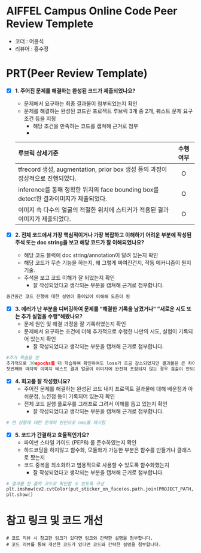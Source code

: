 # AIFFEL Campus Online Code Peer Review Templete
- 코더 : 어윤석
- 리뷰어 : 홍수정


# PRT(Peer Review Template)
- [X]  **1. 주어진 문제를 해결하는 완성된 코드가 제출되었나요?**
    - 문제에서 요구하는 최종 결과물이 첨부되었는지 확인
    - 문제를 해결하는 완성된 코드란 프로젝트 루브릭 3개 중 2개, 
      퀘스트 문제 요구조건 등을 지칭
        - 해당 조건을 만족하는 코드를 캡쳐해 근거로 첨부
        - 
    |루브릭 상세기준|수행 여부|
    |:--|:--:|
    |tfrecord 생성, augmentation, prior box 생성 등의 과정이 정상적으로 진행되었다.|O|
    |inference를 통해 정확한 위치의 face bounding box를 detect한 결과이미지가 제출되었다.|O|
    |이미지 속 다수의 얼굴의 적절한 위치에 스티커가 적용된 결과이미지가 제출되었다.|O|
    
- [X]  **2. 전체 코드에서 가장 핵심적이거나 가장 복잡하고 이해하기 어려운 부분에 작성된 
  주석 또는 doc string을 보고 해당 코드가 잘 이해되었나요?**
    - 해당 코드 블럭에 doc string/annotation이 달려 있는지 확인
    - 해당 코드가 무슨 기능을 하는지, 왜 그렇게 짜여진건지, 작동 메커니즘이 뭔지 기술.
    - 주석을 보고 코드 이해가 잘 되었는지 확인
        - 잘 작성되었다고 생각되는 부분을 캡쳐해 근거로 첨부합니다.
```python
중간중간 코드 진행에 대한 설명이 들어있어 이해해 도움이 됨
```
  
- [X]  **3. 에러가 난 부분을 디버깅하여 문제를 “해결한 기록을 남겼거나” 
  ”새로운 시도 또는 추가 실험을 수행”해봤나요?**
    - 문제 원인 및 해결 과정을 잘 기록하였는지 확인
    - 문제에서 요구하는 조건에 더해 추가적으로 수행한 나만의 시도, 
      실험이 기록되어 있는지 확인
        - 잘 작성되었다고 생각되는 부분을 캡쳐해 근거로 첨부합니다.
```python
#추가 학습을 진
추가적으로 30epochs를 더 학습하여 확인하여도 loss가 조금 감소되었지만 결과물은 큰 차이가 없었다.
첫번째와 마지막 이미지 테스트 결과 얼굴이 이미지에 완전히 포함되지 않는 경우 검출이 안되는 것으로 보인다.
```
  
- [X]  **4. 회고를 잘 작성했나요?**
    - 주어진 문제를 해결하는 완성된 코드 내지 프로젝트 결과물에 대해
    배운점과 아쉬운점, 느낀점 등이 기록되어 있는지 확인
    - 전체 코드 실행 플로우를 그래프로 그려서 이해를 돕고 있는지 확인
        - 잘 작성되었다고 생각되는 부분을 캡쳐해 근거로 첨부합니다.
```python
# 현 상황에 대한 문제의 원인으로 nms를 제시함
```
    
- [X]  **5. 코드가 간결하고 효율적인가요?**
    - 파이썬 스타일 가이드 (PEP8) 를 준수하였는지 확인
    - 하드코딩을 하지않고 함수화, 모듈화가 가능한 부분은 함수를 만들거나 클래스로 짰는지
    - 코드 중복을 최소화하고 범용적으로 사용할 수 있도록 함수화했는지
        - 잘 작성되었다고 생각되는 부분을 캡쳐해 근거로 첨부합니다.
```python
# 결과를 한 줄의 코드로 확인할 수 있도록 구성
plt.imshow(cv2.cvtColor(put_sticker_on_face(os.path.join(PROJECT_PATH, 'image.png')), cv2.COLOR_BGR2RGB))
plt.show()
```


# 참고 링크 및 코드 개선
```
# 코드 리뷰 시 참고한 링크가 있다면 링크와 간략한 설명을 첨부합니다.
# 코드 리뷰를 통해 개선한 코드가 있다면 코드와 간략한 설명을 첨부합니다.
```
